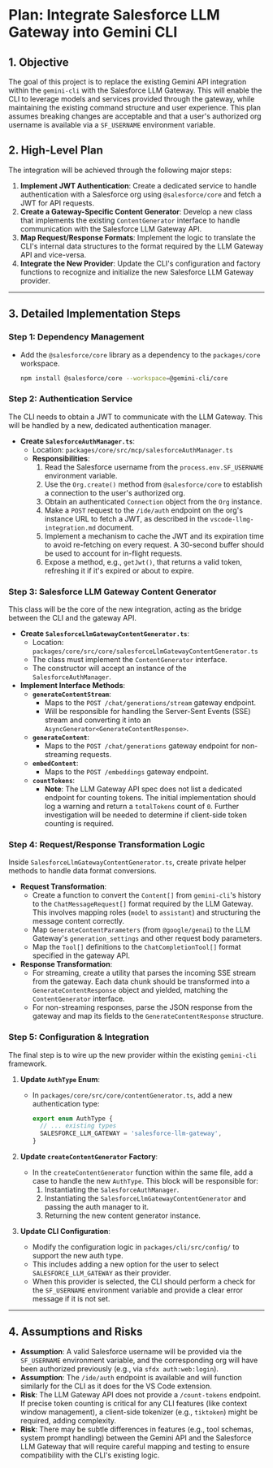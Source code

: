 # Plan: Integrate Salesforce LLM Gateway into Gemini CLI

## 1. Objective

The goal of this project is to replace the existing Gemini API integration within the `gemini-cli` with the Salesforce LLM Gateway. This will enable the CLI to leverage models and services provided through the gateway, while maintaining the existing command structure and user experience. This plan assumes breaking changes are acceptable and that a user's authorized org username is available via a `SF_USERNAME` environment variable.

## 2. High-Level Plan

The integration will be achieved through the following major steps:

1.  **Implement JWT Authentication**: Create a dedicated service to handle authentication with a Salesforce org using `@salesforce/core` and fetch a JWT for API requests.
2.  **Create a Gateway-Specific Content Generator**: Develop a new class that implements the existing `ContentGenerator` interface to handle communication with the Salesforce LLM Gateway API.
3.  **Map Request/Response Formats**: Implement the logic to translate the CLI's internal data structures to the format required by the LLM Gateway API and vice-versa.
4.  **Integrate the New Provider**: Update the CLI's configuration and factory functions to recognize and initialize the new Salesforce LLM Gateway provider.

---

## 3. Detailed Implementation Steps

### Step 1: Dependency Management

*   Add the `@salesforce/core` library as a dependency to the `packages/core` workspace.

    ```bash
    npm install @salesforce/core --workspace=@gemini-cli/core
    ```

### Step 2: Authentication Service

The CLI needs to obtain a JWT to communicate with the LLM Gateway. This will be handled by a new, dedicated authentication manager.

*   **Create `SalesforceAuthManager.ts`**:
    *   Location: `packages/core/src/mcp/salesforceAuthManager.ts`
    *   **Responsibilities**:
        1.  Read the Salesforce username from the `process.env.SF_USERNAME` environment variable.
        2.  Use the `Org.create()` method from `@salesforce/core` to establish a connection to the user's authorized org.
        3.  Obtain an authenticated `Connection` object from the `Org` instance.
        4.  Make a `POST` request to the `/ide/auth` endpoint on the org's instance URL to fetch a JWT, as described in the `vscode-llmg-integration.md` document.
        5.  Implement a mechanism to cache the JWT and its expiration time to avoid re-fetching on every request. A 30-second buffer should be used to account for in-flight requests.
        6.  Expose a method, e.g., `getJwt()`, that returns a valid token, refreshing it if it's expired or about to expire.

### Step 3: Salesforce LLM Gateway Content Generator

This class will be the core of the new integration, acting as the bridge between the CLI and the gateway API.

*   **Create `SalesforceLlmGatewayContentGenerator.ts`**:
    *   Location: `packages/core/src/core/salesforceLlmGatewayContentGenerator.ts`
    *   The class must implement the `ContentGenerator` interface.
    *   The constructor will accept an instance of the `SalesforceAuthManager`.
*   **Implement Interface Methods**:
    *   **`generateContentStream`**:
        *   Maps to the `POST /chat/generations/stream` gateway endpoint.
        *   Will be responsible for handling the Server-Sent Events (SSE) stream and converting it into an `AsyncGenerator<GenerateContentResponse>`.
    *   **`generateContent`**:
        *   Maps to the `POST /chat/generations` gateway endpoint for non-streaming requests.
    *   **`embedContent`**:
        *   Maps to the `POST /embeddings` gateway endpoint.
    *   **`countTokens`**:
        *   **Note**: The LLM Gateway API spec does not list a dedicated endpoint for counting tokens. The initial implementation should log a warning and return a `totalTokens` count of `0`. Further investigation will be needed to determine if client-side token counting is required.

### Step 4: Request/Response Transformation Logic

Inside `SalesforceLlmGatewayContentGenerator.ts`, create private helper methods to handle data format conversions.

*   **Request Transformation**:
    *   Create a function to convert the `Content[]` from `gemini-cli`'s history to the `ChatMessageRequest[]` format required by the LLM Gateway. This involves mapping roles (`model` to `assistant`) and structuring the message content correctly.
    *   Map `GenerateContentParameters` (from `@google/genai`) to the LLM Gateway's `generation_settings` and other request body parameters.
    *   Map the `Tool[]` definitions to the `ChatCompletionTool[]` format specified in the gateway API.
*   **Response Transformation**:
    *   For streaming, create a utility that parses the incoming SSE stream from the gateway. Each data chunk should be transformed into a `GenerateContentResponse` object and yielded, matching the `ContentGenerator` interface.
    *   For non-streaming responses, parse the JSON response from the gateway and map its fields to the `GenerateContentResponse` structure.

### Step 5: Configuration & Integration

The final step is to wire up the new provider within the existing `gemini-cli` framework.

1.  **Update `AuthType` Enum**:
    *   In `packages/core/src/core/contentGenerator.ts`, add a new authentication type:
        ```typescript
        export enum AuthType {
          // ... existing types
          SALESFORCE_LLM_GATEWAY = 'salesforce-llm-gateway',
        }
        ```

2.  **Update `createContentGenerator` Factory**:
    *   In the `createContentGenerator` function within the same file, add a case to handle the new `AuthType`. This block will be responsible for:
        1.  Instantiating the `SalesforceAuthManager`.
        2.  Instantiating the `SalesforceLlmGatewayContentGenerator` and passing the auth manager to it.
        3.  Returning the new content generator instance.

3.  **Update CLI Configuration**:
    *   Modify the configuration logic in `packages/cli/src/config/` to support the new auth type.
    *   This includes adding a new option for the user to select `SALESFORCE_LLM_GATEWAY` as their provider.
    *   When this provider is selected, the CLI should perform a check for the `SF_USERNAME` environment variable and provide a clear error message if it is not set.

---

## 4. Assumptions and Risks

*   **Assumption**: A valid Salesforce username will be provided via the `SF_USERNAME` environment variable, and the corresponding org will have been authorized previously (e.g., via `sfdx auth:web:login`).
*   **Assumption**: The `/ide/auth` endpoint is available and will function similarly for the CLI as it does for the VS Code extension.
*   **Risk**: The LLM Gateway API does not provide a `/count-tokens` endpoint. If precise token counting is critical for any CLI features (like context window management), a client-side tokenizer (e.g., `tiktoken`) might be required, adding complexity.
*   **Risk**: There may be subtle differences in features (e.g., tool schemas, system prompt handling) between the Gemini API and the Salesforce LLM Gateway that will require careful mapping and testing to ensure compatibility with the CLI's existing logic.

